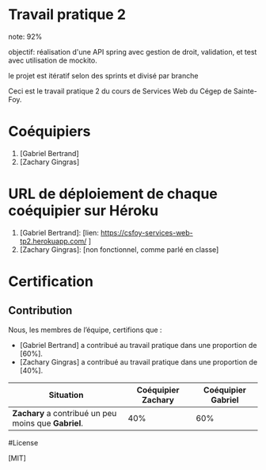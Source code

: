 # Travail pratique 2

note: 92%

objectif: réalisation d'une API spring avec gestion de droit, validation, et test avec utilisation de mockito.

le projet est itératif selon des sprints et divisé par branche

Ceci est le travail pratique 2 du cours de Services Web du Cégep de Sainte-Foy.

# Coéquipiers

1. [Gabriel Bertrand]
2. [Zachary Gingras]

# URL de déploiement de chaque coéquipier sur Héroku

1. [Gabriel Bertrand]: [lien: https://csfoy-services-web-tp2.herokuapp.com/ ]
2. [Zachary Gingras]: [non fonctionnel, comme parlé en classe]

# Certification
## Contribution
Nous, les membres de l’équipe, certifions que :
- [Gabriel Bertrand] a contribué au travail pratique dans une proportion de [60%].
- [Zachary Gingras] a contribué au travail pratique dans une proportion de [40%].

| Situation                                                             | Coéquipier **Zachary** | Coéquipier **Gabriel** |
|-----------------------------------------------------------------------|------------------------|------------------------|
| **Zachary** a contribué un peu moins que **Gabriel**.                 | 40%                    | 60%                    |

#License

[MIT]
